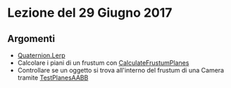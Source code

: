 # Lezione del 29 Giugno 2017

## Argomenti

* [Quaternion.Lerp](https://docs.unity3d.com/ScriptReference/Quaternion.Lerp.html)
* Calcolare i piani di un frustum con [CalculateFrustumPlanes](https://docs.unity3d.com/ScriptReference/GeometryUtility.CalculateFrustumPlanes.html)
* Controllare se un oggetto si trova all'interno del frustum di una Camera tramite [TestPlanesAABB](https://docs.unity3d.com/ScriptReference/GeometryUtility.TestPlanesAABB.html)


